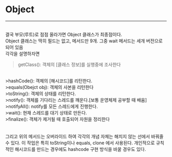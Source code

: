 # Object
---------------
<br>결국 부모(루트)로 점점 올라가면 Object 클래스가 최종점이다.
<br>Object 클래스는 딱히 필드는 없고, 메서드만 9개. 그중 wait 메서드는 세개 버전으로 되어 있음
<br>각각을 설명하자면
<br>
>getClass(): 객체의 [클래스 정보]를 실행중에 조사한다
<br>
>hashCode(): 객체의 [해시코드]를 리턴한다.
<br>
>equals(Obejct obj): 객체의 사본을 리턴한다
<br>
>toString(): 객체의 상태를 리턴한다.
<br>
>notify(): 객체를 기다리는 스레드를 꺠운다.[보통 운영체제 공부할 때 배움]
<br>
>notifyAll(): notify를 모든 스레드에게 진행한다.
<br>
>wait(): 현재 스레드를 대기 상태로 만든다.
<br>
>finalize(): 객체가 제거될 때 호출되어 자원을 정리한다
<br><br>
<br>그리고 위의 메서드는 오버라이드 하여 각각의 개념 자체는 해치지 않는 선에서 바꿔줄 수 있다. 이 작업은 특히 toString이나 equals, clone 에서 사용된다. 개인적으로 규칙적인 해시코드를 만드는 경우에도 hashcode 구현 방식을 바꿀 경우도 있다.